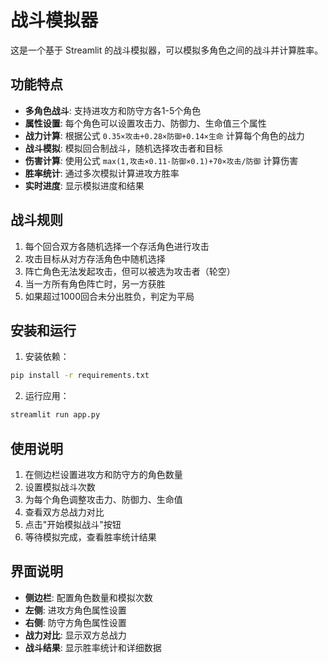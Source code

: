 # 战斗模拟器

这是一个基于 Streamlit 的战斗模拟器，可以模拟多角色之间的战斗并计算胜率。

## 功能特点

- **多角色战斗**: 支持进攻方和防守方各1-5个角色
- **属性设置**: 每个角色可以设置攻击力、防御力、生命值三个属性
- **战力计算**: 根据公式 `0.35×攻击+0.28×防御+0.14×生命` 计算每个角色的战力
- **战斗模拟**: 模拟回合制战斗，随机选择攻击者和目标
- **伤害计算**: 使用公式 `max(1,攻击×0.11-防御×0.1)+70×攻击/防御` 计算伤害
- **胜率统计**: 通过多次模拟计算进攻方胜率
- **实时进度**: 显示模拟进度和结果

## 战斗规则

1. 每个回合双方各随机选择一个存活角色进行攻击
2. 攻击目标从对方存活角色中随机选择
3. 阵亡角色无法发起攻击，但可以被选为攻击者（轮空）
4. 当一方所有角色阵亡时，另一方获胜
5. 如果超过1000回合未分出胜负，判定为平局

## 安装和运行

1. 安装依赖：
```bash
pip install -r requirements.txt
```

2. 运行应用：
```bash
streamlit run app.py
```

## 使用说明

1. 在侧边栏设置进攻方和防守方的角色数量
2. 设置模拟战斗次数
3. 为每个角色调整攻击力、防御力、生命值
4. 查看双方总战力对比
5. 点击"开始模拟战斗"按钮
6. 等待模拟完成，查看胜率统计结果

## 界面说明

- **侧边栏**: 配置角色数量和模拟次数
- **左侧**: 进攻方角色属性设置
- **右侧**: 防守方角色属性设置
- **战力对比**: 显示双方总战力
- **战斗结果**: 显示胜率统计和详细数据 